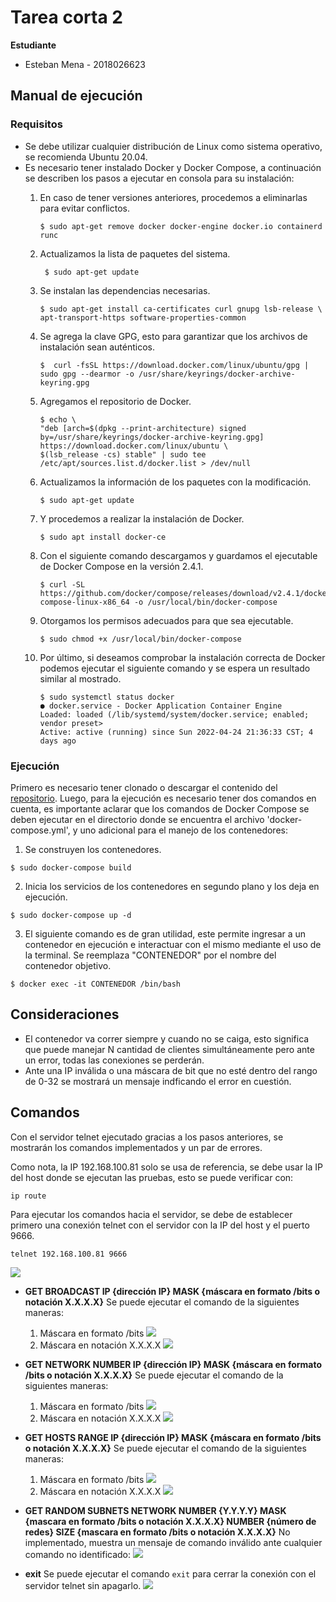 Tarea corta 2
===
**Estudiante**

- Esteban Mena - 2018026623

Manual de ejecución
---
### Requisitos
- Se debe utilizar cualquier distribución de Linux como sistema operativo, se recomienda Ubuntu 20.04.
- Es necesario tener instalado Docker y Docker Compose, a continuación se describen los pasos a ejecutar en consola para su instalación:
     1. En caso de tener versiones anteriores, procedemos a eliminarlas para evitar conflictos.
         ```console
         $ sudo apt-get remove docker docker-engine docker.io containerd runc
         ```
    2. Actualizamos la lista de paquetes del sistema.
       ```console
        $ sudo apt-get update
        ```
    3. Se instalan las dependencias necesarias.
        ```console   
        $ sudo apt-get install ca-certificates curl gnupg lsb-release \
        apt-transport-https software-properties-common
         ```
    4. Se agrega la clave GPG, esto para garantizar que los archivos de instalación sean auténticos.
        ```console
        $  curl -fsSL https://download.docker.com/linux/ubuntu/gpg | sudo gpg --dearmor -o /usr/share/keyrings/docker-archive-keyring.gpg
        ```
    5. Agregamos el repositorio de Docker.

        ```console
        $ echo \ 
        "deb [arch=$(dpkg --print-architecture) signed by=/usr/share/keyrings/docker-archive-keyring.gpg] https://download.docker.com/linux/ubuntu \ 
        $(lsb_release -cs) stable" | sudo tee /etc/apt/sources.list.d/docker.list > /dev/null
        ```
    6. Actualizamos la información de los paquetes con la modificación.
        ```console
        $ sudo apt-get update
        ```
    7. Y procedemos a realizar la instalación de Docker.
        ```console
        $ sudo apt install docker-ce
        ```
    8. Con el siguiente comando descargamos y guardamos el ejecutable de Docker Compose en la versión 2.4.1.
        ```console
        $ curl -SL https://github.com/docker/compose/releases/download/v2.4.1/docker-compose-linux-x86_64 -o /usr/local/bin/docker-compose
        ```
    9. Otorgamos los permisos adecuados para que sea ejecutable.
        ```console
        $ sudo chmod +x /usr/local/bin/docker-compose
        ```
    10. Por último, si deseamos comprobar la instalación correcta de Docker podemos ejecutar el siguiente comando y se espera un resultado similar al mostrado.
        ```console
        $ sudo systemctl status docker
        ● docker.service - Docker Application Container Engine
        Loaded: loaded (/lib/systemd/system/docker.service; enabled; vendor preset>
        Active: active (running) since Sun 2022-04-24 21:36:33 CST; 4 days ago
        ```
        
### Ejecución

Primero es necesario tener clonado o descargar el contenido del [repositorio](https://github.com/estebanmr99/redesDocker). Luego, para la ejecución es necesario tener dos comandos en cuenta, es importante aclarar que los comandos de Docker Compose se deben ejecutar en el directorio donde se encuentra el archivo 'docker-compose.yml', y uno adicional para el manejo de los contenedores:
1. Se construyen los contenedores.

```console
$ sudo docker-compose build
```
2. Inicia los servicios de los contenedores en segundo plano y los deja en ejecución.

```console
$ sudo docker-compose up -d
```

3. El siguiente comando es de gran utilidad, este permite ingresar a un contenedor en ejecución e interactuar con el mismo mediante el uso de la terminal. Se reemplaza "CONTENEDOR" por el nombre del contenedor objetivo.
```console
$ docker exec -it CONTENEDOR /bin/bash
```

Consideraciones
----
* El contenedor va correr siempre y cuando no se caiga, esto significa que puede manejar N cantidad de clientes simultáneamente pero ante un error, todas las conexiones se perderán.
* Ante una IP inválida o una máscara de bit que no esté dentro del rango de 0-32 se mostrará un mensaje indficando el error en cuestión.

Comandos
---

Con el servidor telnet ejecutado gracias a los pasos anteriores, se mostrarán los comandos implementados y un par de errores.

Como nota, la IP 192.168.100.81 solo se usa de referencia, se debe usar la IP del host donde se ejecutan las pruebas, esto se puede verificar con:

```console
ip route
```

Para ejecutar los comandos hacia el servidor, se debe de establecer primero una conexión telnet con el servidor con la IP del host y el puerto 9666.
```console
telnet 192.168.100.81 9666
```
![](https://i.imgur.com/dv5Rvle.jpg)


- **GET BROADCAST IP {dirección IP} MASK {máscara en formato /bits o notación X.X.X.X}**
    Se puede ejecutar el comando de la siguientes maneras:
    1. Máscara en formato /bits
    ![](https://i.imgur.com/yhpKbij.jpg)
    2. Máscara en notación X.X.X.X
    ![](https://i.imgur.com/DSfV5iZ.jpg)
  
- **GET NETWORK NUMBER IP {dirección IP} MASK {máscara en formato /bits o notación X.X.X.X}**
    Se puede ejecutar el comando de la siguientes maneras:
    1. Máscara en formato /bits
    ![](https://i.imgur.com/RLtggmb.jpg)
    2. Máscara en notación X.X.X.X
    ![](https://i.imgur.com/pPbE8Gn.jpg)

- **GET HOSTS RANGE IP {dirección IP} MASK {máscara en formato /bits o notación X.X.X.X}**
    Se puede ejecutar el comando de la siguientes maneras:
    1. Máscara en formato /bits
    ![](https://i.imgur.com/JZNMtSi.jpg)
    2. Máscara en notación X.X.X.X
    ![](https://i.imgur.com/cY8wnBg.jpg)

- **GET RANDOM SUBNETS NETWORK NUMBER {Y.Y.Y.Y} MASK {mascara en formato /bits o notación X.X.X.X} NUMBER {número de redes} SIZE {mascara en formato /bits o notación X.X.X.X}**
    No implementado, muestra un mensaje de comando inválido ante cualquier comando no identificado:
    ![](https://i.imgur.com/OhCyLEE.jpg)

- **exit**
    Se puede ejecutar el comando ```exit``` para cerrar la conexión con el servidor telnet sin apagarlo.
    ![](https://i.imgur.com/NIX7zrS.jpg)
